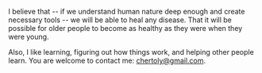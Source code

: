 I believe that -- if we understand human nature deep enough and create necessary tools -- we will be able to heal any disease. That it will be possible for older people to become as healthy as they were when they were young.

Also, I like learning, figuring out how things work, and helping other people learn. You are welcome to contact me: chertoly@gmail.com.
